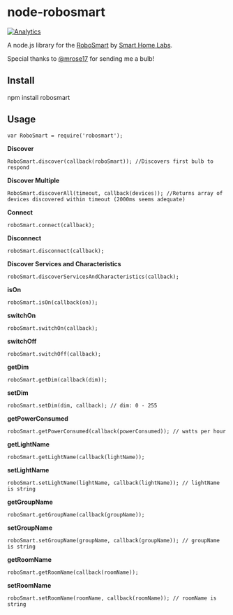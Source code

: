 node-robosmart
==============

[![Analytics](https://ga-beacon.appspot.com/UA-56089547-1/sandeepmistry/node-robosmart?pixel)](https://github.com/igrigorik/ga-beacon)

A node.js library for the [RoboSmart](http://www.smarthome-labscom/#!about1/c218d) by [Smart Home Labs](http://www.smarthome-labs.com).

Special thanks to [@mrose17](https://github.com/mrose17) for sending me a bulb!

Install
-------

npm install robosmart

Usage
-----

    var RoboSmart = require('robosmart');

__Discover__

    RoboSmart.discover(callback(roboSmart)); //Discovers first bulb to respond

__Discover Multiple__

    RoboSmart.discoverAll(timeout, callback(devices)); //Returns array of devices discovered within timeout (2000ms seems adequate)

__Connect__

    roboSmart.connect(callback);

__Disconnect__

    roboSmart.disconnect(callback);

__Discover Services and Characteristics__

    roboSmart.discoverServicesAndCharacteristics(callback);

__isOn__

    roboSmart.isOn(callback(on));

__switchOn__

    roboSmart.switchOn(callback);
    
__switchOff__

    roboSmart.switchOff(callback);

__getDim__

    roboSmart.getDim(callback(dim));

__setDim__

    roboSmart.setDim(dim, callback); // dim: 0 - 255

__getPowerConsumed__

    roboSmart.getPowerConsumed(callback(powerConsumed)); // watts per hour

__getLightName__

    roboSmart.getLightName(callback(lightName));

__setLightName__

    roboSmart.setLightName(lightName, callback(lightName)); // lightName is string

__getGroupName__

    roboSmart.getGroupName(callback(groupName));

__setGroupName__

    roboSmart.setGroupName(groupName, callback(groupName)); // groupName is string


__getRoomName__

    roboSmart.getRoomName(callback(roomName));

__setRoomName__

    roboSmart.setRoomName(roomName, callback(roomName)); // roomName is string
